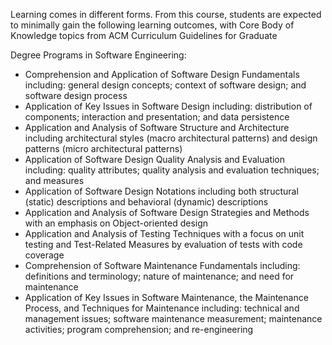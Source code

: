Learning comes in different forms. From this course, students are expected to minimally gain the following learning outcomes, with Core Body of Knowledge topics from ACM Curriculum Guidelines for Graduate

Degree Programs in Software Engineering:

 * Comprehension and Application of Software Design Fundamentals including: general design concepts; context of software design; and software design process
 * Application of Key Issues in Software Design including: distribution of components; interaction and presentation; and data persistence
 * Application and Analysis of Software Structure and Architecture including architectural styles (macro architectural patterns) and design patterns (micro architectural patterns)
 * Application of Software Design Quality Analysis and Evaluation including: quality attributes; quality analysis and evaluation techniques; and measures
 * Application of Software Design Notations including both structural (static) descriptions and behavioral (dynamic) descriptions
 * Application and Analysis of Software Design Strategies and Methods with an emphasis on Object-oriented design
 * Application and Analysis of Testing Techniques with a focus on unit testing and Test-Related Measures by evaluation of tests with code coverage
 * Comprehension of Software Maintenance Fundamentals including: definitions and terminology; nature of maintenance; and need for maintenance
 * Application of Key Issues in Software Maintenance, the Maintenance Process, and Techniques for Maintenance including: technical and management issues; software maintenance measurement; maintenance activities; program comprehension; and re-engineering
